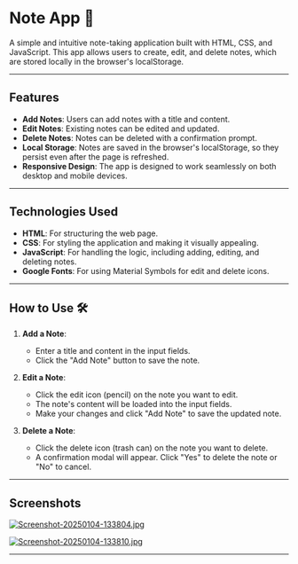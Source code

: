 # Note App 📝

A simple and intuitive note-taking application built with HTML, CSS, and JavaScript. This app allows users to create, edit, and delete notes, which are stored locally in the browser's localStorage.

---
## Features 

- **Add Notes**: Users can add notes with a title and content.
- **Edit Notes**: Existing notes can be edited and updated.
- **Delete Notes**: Notes can be deleted with a confirmation prompt.
- **Local Storage**: Notes are saved in the browser's localStorage, so they persist even after the page is refreshed.
- **Responsive Design**: The app is designed to work seamlessly on both desktop and mobile devices.
---
## Technologies Used

- **HTML**: For structuring the web page.
- **CSS**: For styling the application and making it visually appealing.
- **JavaScript**: For handling the logic, including adding, editing, and deleting notes.
- **Google Fonts**: For using Material Symbols for edit and delete icons.
---
## How to Use  🛠️

1. **Add a Note**:
   - Enter a title and content in the input fields.
   - Click the "Add Note" button to save the note.

2. **Edit a Note**:
   - Click the edit icon (pencil) on the note you want to edit.
   - The note's content will be loaded into the input fields.
   - Make your changes and click "Add Note" to save the updated note.

3. **Delete a Note**:
   - Click the delete icon (trash can) on the note you want to delete.
   - A confirmation modal will appear. Click "Yes" to delete the note or "No" to cancel.

---
## Screenshots

[![Screenshot-20250104-133804.jpg](https://i.postimg.cc/fR6mSbQ7/Screenshot-20250104-133804.jpg)](https://postimg.cc/k2vBkq4D)

[![Screenshot-20250104-133810.jpg](https://i.postimg.cc/d1FCnS1L/Screenshot-20250104-133810.jpg)](https://postimg.cc/2qH3SGnD)

---